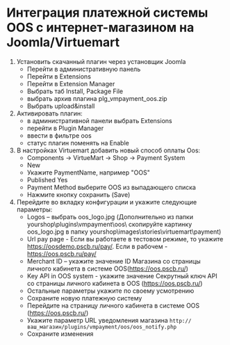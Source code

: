 ﻿# Интеграция платежной системы OOS с интернет-магазином на Joomla/Virtuemart

1. Установить скачанный плагин через установщик Joomla
	* Перейти в административную панель
	* Перейти в Extensions
	* Перейти в Extension Manager
	* Выбрать таб Install, Package File
	* выбрать архив плагина plg_vmpayment_oos.zip
	* Выбрать upload&install
2. Активировать плагин:
	* в административной панели выбрать Extensions
	* перейти в Plugin Manager
	* ввести в фильтре oos
	* статус плагин поменять на Enable
3. В настройках Virtuemart добавить новый способ оплаты Oos:
	* Components -> VirtueMart -> Shop -> Payment System
	* New
	* Укажите PaymentName, например "OOS"
	* Published Yes
	* Payment Method выберите OOS из выпадающего списка
	* Нажмите кнопку сохранить (Save)
4. Перейдите во вкладку конфигурации и укажите следующие параметры:
	* Logos – выбрать oos_logo.jpg (Дополнительно из папки yourshop\plugins\vmpayment\oos\ скопируйте картинку oos_logo.jpg в папку yourshop\images\stories\virtuemart\payment\)
	* Url pay page - Если вы работаете в тестовом режиме, то укажите https://oosdemo.pscb.ru/pay/. Если в рабочем - https://oos.pscb.ru/pay/ 
	* Merchant ID – укажите значение ID Магазина со страницы личного кабинета в системе OOS(https://oos.pscb.ru/)
	* Key API in OOS system - укажите значение Секрутный ключ API со страницы личного кабинета в OOS (https://oos.pscb.ru/)
	* Остальные параметры укажите по своему усмотрению
	* Сохраните новую платежную систему
	* Перейдите на страницу личного кабинета в системе OOS (https://oos.pscb.ru/)
	* Укажите параметр URL уведомления магазина `http://ваш_магазин/plugins/vmpayment/oos/oos_notify.php`
	* Сохраните изменения
